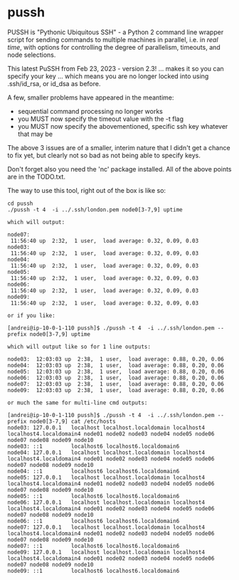 pussh
=====

PUSSH is "Pythonic Ubiquitous SSH" - a Python 2 command line wrapper script for 
sending commands to multiple machines in parallel, i.e. in *real time*, with 
options for controlling the degree of parallelism, timeouts, and node selections.

This latest PuSSH from Feb 23, 2023 - version 2.3! ...  makes it so you can specify 
your key ... which means you are no longer locked into using .ssh/id_rsa, or id_dsa as
before.

A few, smaller problems have appeared in the meantime:

- sequential command processing no longer works
- you MUST now specify the timeout value with the -t flag 
- you MUST now specify the abovementioned, specific ssh key whatever that may be

The above 3 issues are of a smaller, interim nature that I didn't get a chance to fix yet, but 
clearly not so bad as not being able to specify keys. 

Don't forget also you need the 'nc' package installed. All of the above points are in the
TODO.txt.

The way to use this tool, right out of the box is like so:

```git clone https://github.com/linksonice/pussh.git
cd pussh
./pussh -t 4  -i ../.ssh/london.pem node0[3-7,9] uptime

which will output:

node07:
 11:56:40 up  2:32,  1 user,  load average: 0.32, 0.09, 0.03
node03:
 11:56:40 up  2:32,  1 user,  load average: 0.32, 0.09, 0.03
node04:
 11:56:40 up  2:32,  1 user,  load average: 0.32, 0.09, 0.03
node05:
 11:56:40 up  2:32,  1 user,  load average: 0.32, 0.09, 0.03
node06:
 11:56:40 up  2:32,  1 user,  load average: 0.32, 0.09, 0.03
node09:
 11:56:40 up  2:32,  1 user,  load average: 0.32, 0.09, 0.03

or if you like:

[andrei@ip-10-0-1-110 pussh]$ ./pussh -t 4  -i ../.ssh/london.pem --prefix node0[3-7,9] uptime

which will output like so for 1 line outputs:

node03:  12:03:03 up  2:38,  1 user,  load average: 0.88, 0.20, 0.06
node04:  12:03:03 up  2:38,  1 user,  load average: 0.88, 0.20, 0.06
node05:  12:03:03 up  2:38,  1 user,  load average: 0.88, 0.20, 0.06
node06:  12:03:03 up  2:38,  1 user,  load average: 0.88, 0.20, 0.06
node07:  12:03:03 up  2:38,  1 user,  load average: 0.88, 0.20, 0.06
node09:  12:03:03 up  2:38,  1 user,  load average: 0.88, 0.20, 0.06

or much the same for multi-line cmd outputs:

[andrei@ip-10-0-1-110 pussh]$ ./pussh -t 4  -i ../.ssh/london.pem --prefix node0[3-7,9] cat /etc/hosts
node03: 127.0.0.1   localhost localhost.localdomain localhost4 localhost4.localdomain4 node01 node02 node03 node04 node05 node06 node07 node08 node09 node10
node03: ::1         localhost6 localhost6.localdomain6
node04: 127.0.0.1   localhost localhost.localdomain localhost4 localhost4.localdomain4 node01 node02 node03 node04 node05 node06 node07 node08 node09 node10
node04: ::1         localhost6 localhost6.localdomain6
node05: 127.0.0.1   localhost localhost.localdomain localhost4 localhost4.localdomain4 node01 node02 node03 node04 node05 node06 node07 node08 node09 node10
node05: ::1         localhost6 localhost6.localdomain6
node06: 127.0.0.1   localhost localhost.localdomain localhost4 localhost4.localdomain4 node01 node02 node03 node04 node05 node06 node07 node08 node09 node10
node06: ::1         localhost6 localhost6.localdomain6
node07: 127.0.0.1   localhost localhost.localdomain localhost4 localhost4.localdomain4 node01 node02 node03 node04 node05 node06 node07 node08 node09 node10
node07: ::1         localhost6 localhost6.localdomain6
node09: 127.0.0.1   localhost localhost.localdomain localhost4 localhost4.localdomain4 node01 node02 node03 node04 node05 node06 node07 node08 node09 node10
node09: ::1         localhost6 localhost6.localdomain6
